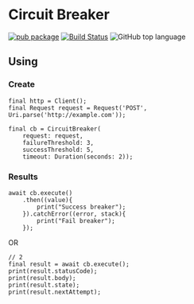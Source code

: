 # Circuit Breaker

[![pub package](https://img.shields.io/pub/v/circuit_breaker.svg)](https://pub.dev/packages/circuit_breaker)
[![Build Status](https://github.com/DouglasMedeiros/circuit-breaker/workflows/Dart%20CI/badge.svg)](https://github.com/DouglasMedeiros/circuit-breaker/actions?query=workflow%3A"Dart+CI"+branch%3Amaster)
![GitHub top language](https://img.shields.io/github/languages/top/DouglasMedeiros/circuit-breaker)

## Using

### Create

```
final http = Client();
final Request request = Request('POST', Uri.parse('http://example.com'));

final cb = CircuitBreaker(
    request: request,
    failureThreshold: 3,
    successThreshold: 5,
    timeout: Duration(seconds: 2));
```

### Results

```
await cb.execute()
    .then((value){
        print("Success breaker");
    }).catchError((error, stack){
        print("Fail breaker");
    });
```
OR
```
// 2
final result = await cb.execute();
print(result.statusCode);
print(result.body);
print(result.state);
print(result.nextAttempt);
```